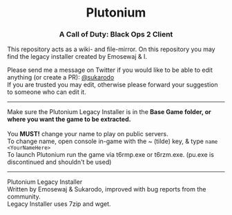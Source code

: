 <center>
  <h1 align="center">Plutonium</h1>
  <h3 align="center">A Call of Duty: Black Ops 2 Client</h3>
</center>

This repository acts as a wiki- and file-mirror.
On this repository you may find the legacy installer created by Emosewaj & I.

Please send me a message on Twitter if you would like to be able to edit anything (or create a PR): [@sukarodo](https://twitter.com/sukarodo)
<br>
If you are trusted you may edit, otherwise please forward your suggestion to someone who can edit it.
***
Make sure the Plutonium Legacy Installer is in the **Base Game folder, or where you want the game
to be extracted.**
<br>
<br>
You **MUST!** change your name to play on public servers.
<br>
To change name, open console in-game with the ~ (tilde) key, & type 
`
name <YourNameHere>
`<br>
To launch Plutonium run the game via t6rmp.exe or t6rzm.exe. (pu.exe is discontinued and shouldn't be used)
***
Plutonium Legacy Installer
<br>
Written by Emosewaj & Sukarodo, improved with bug reports from the community.
<br>
Legacy Installer uses 7zip and wget.
